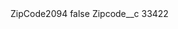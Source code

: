 <?xml version="1.0" encoding="UTF-8"?>
<CustomMetadata xmlns="http://soap.sforce.com/2006/04/metadata" xmlns:xsi="http://www.w3.org/2001/XMLSchema-instance" xmlns:xsd="http://www.w3.org/2001/XMLSchema">
    <label>ZipCode2094</label>
    <protected>false</protected>
    <values>
        <field>Zipcode__c</field>
        <value xsi:type="xsd:string">33422</value>
    </values>
</CustomMetadata>
